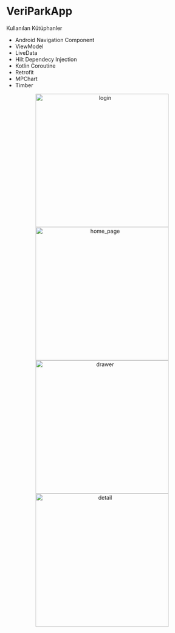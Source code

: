 # VeriParkApp
<p>
  Kullanılan Kütüphanler
</p>
<p>
  <ul>
    <li>Android Navigation Component</li>
    <li>ViewModel</li>
    <li>LiveData</li>
    <li>Hilt Dependecy Injection</li>
    <li>Kotlin Coroutine</li>
    <li>Retrofit</li>
    <li>MPChart</li>
    <li>Timber</li>
  </ul>
</p>
<p align="center">
  <img alt="login" src="https://user-images.githubusercontent.com/49796926/147390111-4d2f690c-c7f6-463f-86c4-5545ffa506f6.png" width="350"/>
  <img width="350" alt="home_page" src="https://user-images.githubusercontent.com/49796926/147390151-d0544d0a-b598-4929-b8be-f6bc2e472c01.png">
  <img width="350" alt="drawer" src="https://user-images.githubusercontent.com/49796926/147390197-0cc62959-9072-4b44-9477-efef1be05c81.png">
  <img width="350" alt="detail" src="https://user-images.githubusercontent.com/49796926/147390215-0641fc3e-4cc1-4874-ac39-ff332c156612.png">
</p>
